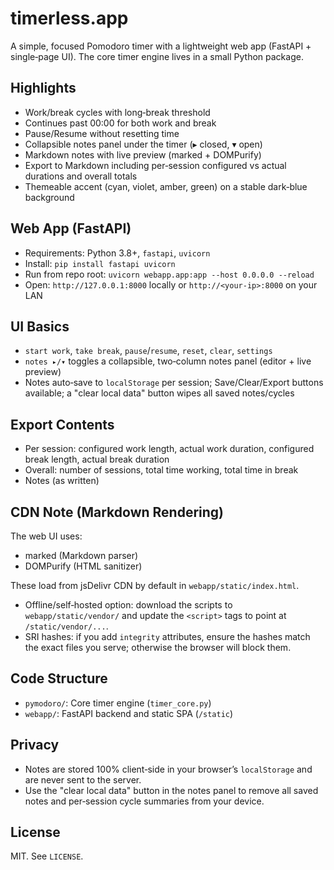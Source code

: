 timerless.app
=============

A simple, focused Pomodoro timer with a lightweight web app (FastAPI + single‑page UI). The core timer engine lives in a small Python package.

Highlights
----------
- Work/break cycles with long‑break threshold
- Continues past 00:00 for both work and break
- Pause/Resume without resetting time
- Collapsible notes panel under the timer (▸ closed, ▾ open)
- Markdown notes with live preview (marked + DOMPurify)
- Export to Markdown including per‑session configured vs actual durations and overall totals
- Themeable accent (cyan, violet, amber, green) on a stable dark‑blue background

Web App (FastAPI)
-----------------
- Requirements: Python 3.8+, `fastapi`, `uvicorn`
- Install: `pip install fastapi uvicorn`
- Run from repo root: `uvicorn webapp.app:app --host 0.0.0.0 --reload`
- Open: `http://127.0.0.1:8000` locally or `http://<your-ip>:8000` on your LAN

UI Basics
---------
- `start work`, `take break`, `pause`/`resume`, `reset`, `clear`, `settings`
- `notes ▸/▾` toggles a collapsible, two‑column notes panel (editor + live preview)
- Notes auto‑save to `localStorage` per session; Save/Clear/Export buttons available; a "clear local data" button wipes all saved notes/cycles

Export Contents
---------------
- Per session: configured work length, actual work duration, configured break length, actual break duration
- Overall: number of sessions, total time working, total time in break
- Notes (as written)

CDN Note (Markdown Rendering)
-----------------------------
The web UI uses:
- marked (Markdown parser)
- DOMPurify (HTML sanitizer)

These load from jsDelivr CDN by default in `webapp/static/index.html`.

- Offline/self‑hosted option: download the scripts to `webapp/static/vendor/` and update the `<script>` tags to point at `/static/vendor/...`.
- SRI hashes: if you add `integrity` attributes, ensure the hashes match the exact files you serve; otherwise the browser will block them.

Code Structure
--------------
- `pymodoro/`: Core timer engine (`timer_core.py`)
- `webapp/`: FastAPI backend and static SPA (`/static`)

Privacy
-------
- Notes are stored 100% client‑side in your browser’s `localStorage` and are never sent to the server.
- Use the "clear local data" button in the notes panel to remove all saved notes and per‑session cycle summaries from your device.

License
-------
MIT. See `LICENSE`.
